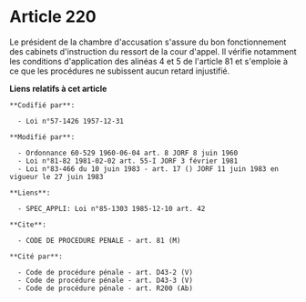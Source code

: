 # Article 220

Le président de la chambre d'accusation s'assure du bon fonctionnement des cabinets d'instruction du ressort de la cour
d'appel. Il vérifie notamment les conditions d'application des alinéas 4 et 5 de l'article 81 et s'emploie à ce que les
procédures ne subissent aucun retard injustifié.

**Liens relatifs à cet article**

	**Codifié par**:

	  - Loi n°57-1426 1957-12-31

	**Modifié par**:

	  - Ordonnance 60-529 1960-06-04 art. 8 JORF 8 juin 1960
	  - Loi n°81-82 1981-02-02 art. 55-I JORF 3 février 1981
	  - Loi n°83-466 du 10 juin 1983 - art. 17 () JORF 11 juin 1983 en vigueur le 27 juin 1983

	**Liens**:

	  - SPEC_APPLI: Loi n°85-1303 1985-12-10 art. 42

	**Cite**:

	  - CODE DE PROCEDURE PENALE - art. 81 (M)

	**Cité par**:

	  - Code de procédure pénale - art. D43-2 (V)
	  - Code de procédure pénale - art. D43-3 (V)
	  - Code de procédure pénale - art. R200 (Ab)

